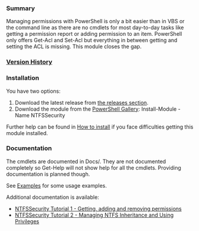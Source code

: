### Summary
Managing permissions with PowerShell is only a bit easier than in VBS or the command line as there are no cmdlets for most day-to-day tasks like getting a permission report or adding permission to an item. PowerShell only offers Get-Acl and Set-Acl but everything in between getting and setting the ACL is missing. This module closes the gap.

### [Version History](https://github.com/raandree/NTFSSecurity/wiki/Version-History)

### Installation
You have two options:
1. Download the latest release from [the releases section](https://github.com/raandree/NTFSSecurity/releases).
2. Download the module from the [PowerShell Gallery](https://www.powershellgallery.com/packages/NTFSSecurity): Install-Module -Name NTFSSecurity

Further help can be found in [How to install](https://github.com/raandree/NTFSSecurity/wiki/How-to-install) if you face difficulties getting this module installed.

### Documentation
The cmdlets are documented in Docs/.
They are not documented completely so Get-Help will not show help for all the cmdlets. Providing documentation is planned though.

See [Examples](Docs/Examples.md) for some usage examples.

Additional documentation is available:
* [NTFSSecurity Tutorial 1 - Getting, adding and removing permissions](https://docs.microsoft.com/en-us/archive/blogs/fieldcoding/ntfssecurity-tutorial-1-getting-adding-and-removing-permissions)
* [NTFSSecurity Tutorial 2 - Managing NTFS Inheritance and Using Privileges](https://docs.microsoft.com/en-us/archive/blogs/fieldcoding/ntfssecurity-tutorial-2-managing-ntfs-inheritance-and-using-privileges)
